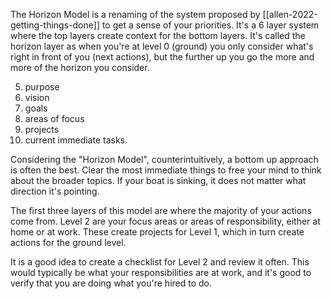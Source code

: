 The Horizon Model is a renaming of the system proposed by [[allen-2022-getting-things-done]] to get a sense of your priorities. It's a 6 layer system where the top layers create context for the bottom layers. It's called the horizon layer as when you're at level 0 (ground) you only consider what's right in front of you (next actions), but the further up you go the more and more of the horizon you consider.

5. purpose
4. vision
3. goals
2. areas of focus
1. projects
0. current immediate tasks.

Considering the "Horizon Model", counterintuitively, a bottom up approach is often the best. Clear the most immediate things to free your mind to think about the broader topics. If your boat is sinking, it does not matter what direction it's pointing.

The first three layers of this model are where the majority of your actions come from. Level 2 are your focus areas or areas of responsibility, either at home or at work. These create projects for Level 1, which in turn create actions for the ground level.

It is a good idea to create a checklist for Level 2 and review it often. This would typically be what your responsibilities are at work, and it's good to verify that you are doing what you're hired to do.